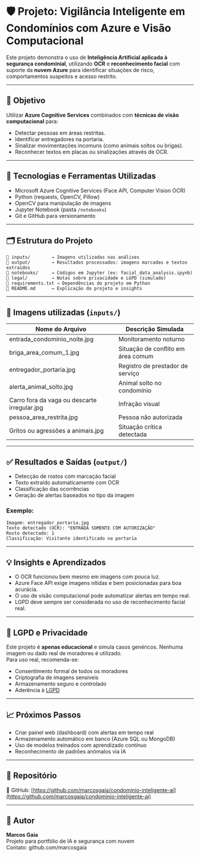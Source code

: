 # 🛡️ Projeto: Vigilância Inteligente em Condomínios com Azure e Visão Computacional

Este projeto demonstra o uso de **Inteligência Artificial aplicada à segurança condominial**, utilizando **OCR** e **reconhecimento facial** com suporte da **nuvem Azure** para identificar situações de risco, comportamentos suspeitos e acesso restrito.

---

## 🎯 Objetivo

Utilizar **Azure Cognitive Services** combinados com **técnicas de visão computacional** para:

- Detectar pessoas em áreas restritas.
- Identificar entregadores na portaria.
- Sinalizar movimentações incomuns (como animais soltos ou brigas).
- Reconhecer textos em placas ou sinalizações através de OCR.

---

## 🧪 Tecnologias e Ferramentas Utilizadas

- Microsoft Azure Cognitive Services (Face API, Computer Vision OCR)
- Python (requests, OpenCV, Pillow)
- OpenCV para manipulação de imagens
- Jupyter Notebook (pasta `/notebooks`)
- Git e GitHub para versionamento

---

## 🗂️ Estrutura do Projeto

```
📁 inputs/        → Imagens utilizadas nas análises
📁 output/        → Resultados processados: imagens marcadas e textos extraídos
📁 notebooks/     → Códigos em Jupyter (ex: facial_data_analysis.ipynb)
📁 legal/         → Notas sobre privacidade e LGPD (simulado)
📄 requirements.txt → Dependências do projeto em Python
📄 README.md      → Explicação do projeto e insights
```

---

## 📸 Imagens utilizadas (`inputs/`)

| Nome do Arquivo | Descrição Simulada |
|-----------------|---------------------|
| entrada_condominio_noite.jpg | Monitoramento noturno |
| briga_area_comum_1.jpg | Situação de conflito em área comum |
| entregador_portaria.jpg | Registro de prestador de serviço |
| alerta_animal_solto.jpg | Animal solto no condomínio |
| Carro fora da vaga ou descarte irregular.jpg | Infração visual |
| pessoa_area_restrita.jpg | Pessoa não autorizada |
| Gritos ou agressões a animais.jpg | Situação crítica detectada |

---

## ✅ Resultados e Saídas (`output/`)

- Detecção de rostos com marcação facial
- Texto extraído automaticamente com OCR
- Classificação das ocorrências
- Geração de alertas baseados no tipo da imagem

### Exemplo:

```
Imagem: entregador_portaria.jpg
Texto detectado (OCR): "ENTRADA SOMENTE COM AUTORIZAÇÃO"
Rosto detectado: 1
Classificação: Visitante identificado na portaria
```

---

## 💡 Insights e Aprendizados

- O OCR funcionou bem mesmo em imagens com pouca luz.
- Azure Face API exige imagens nítidas e bem posicionadas para boa acurácia.
- O uso de visão computacional pode automatizar alertas em tempo real.
- LGPD deve sempre ser considerada no uso de reconhecimento facial real.

---

## 🔐 LGPD e Privacidade

Este projeto é **apenas educacional** e simula casos genéricos. Nenhuma imagem ou dado real de moradores é utilizado.  
Para uso real, recomenda-se:

- Consentimento formal de todos os moradores
- Criptografia de imagens sensíveis
- Armazenamento seguro e controlado
- Aderência à [LGPD](https://www.gov.br/cidadania/pt-br/acesso-a-informacao/lgpd)

---

## 📈 Próximos Passos

- Criar painel web (dashboard) com alertas em tempo real
- Armazenamento automático em banco (Azure SQL ou MongoDB)
- Uso de modelos treinados com aprendizado contínuo
- Reconhecimento de padrões anômalos via IA

---

## 📎 Repositório

🔗 GitHub: [https://github.com/marcosgaia/condominio-inteligente-ai](https://github.com/marcosgaia/condominio-inteligente-ai)

---

## 👤 Autor

**Marcos Gaia**  
Projeto para portfólio de IA e segurança com nuvem  
Contato: github.com/marcosgaia
